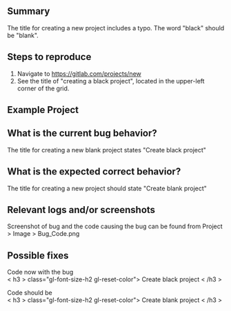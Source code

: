 
## Summary

The title for creating a new project includes a typo. The word "black" should be "blank".

## Steps to reproduce
1. Navigate to https://gitlab.com/projects/new
2. See the title of "creating a black project", located in the upper-left corner of the grid.


## Example Project


## What is the current bug behavior?

The title for creating a new blank project states "Create black project"    

## What is the expected correct behavior?

The title for creating a new project should state "Create blank project"
     
## Relevant logs and/or screenshots

Screenshot of bug and the code causing the bug can be found from Project > Image > Bug_Code.png 

## Possible fixes

Code now with the bug <br>
< h3 > class="gl-font-size-h2 gl-reset-color"> Create black project < /h3 >

Code should be <br>
< h3 > class="gl-font-size-h2 gl-reset-color"> Create blank project < /h3 >



      
